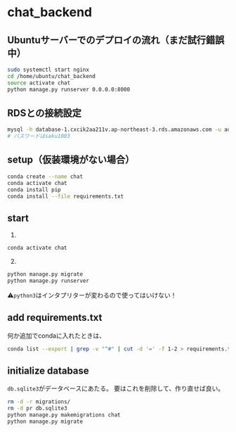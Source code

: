 # chat_backend

## Ubuntuサーバーでのデプロイの流れ（まだ試行錯誤中）
```bash
sudo systemctl start nginx
cd /home/ubuntu/chat_backend
source activate chat
python manage.py runserver 0.0.0.0:8000
```

## RDSとの接続設定
```bash
mysql -h database-1.cxcik2aa211v.ap-northeast-3.rds.amazonaws.com -u admin -p
# パスワードはsaku1003
```

## setup（仮装環境がない場合）
```bash
conda create --name chat
conda activate chat
conda install pip
conda install --file requirements.txt
```

## start
1. 
```bash
conda activate chat
```
2.
```bash
python manage.py migrate
python manage.py runserver
```
⚠️`python3`はインタプリターが変わるので使ってはいけない！

## add requirements.txt
何か追加でcondaに入れたときは、
```bash
conda list --export | grep -v "^#" | cut -d '=' -f 1-2 > requirements.txt
```

## initialize database
`db.sqlite3`がデータベースにあたる。
要はこれを削除して、作り直せば良い。
```bash
rm -d -r migrations/
rm -d pr db.sqlite3
python manage.py makemigrations chat
python manage.py migrate
```
